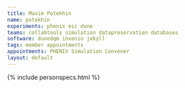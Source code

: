 ```yaml
---
title: Maxim Potekhin
name: potekhin
experiments: phenix eic dune
teams: collabtools simulation datapreservation databases
software: dunedqm invenio jekyll
tags: member appointments
appointments: PHENIX Simulation Convener
layout: default
---
```


{% include personspecs.html %}
